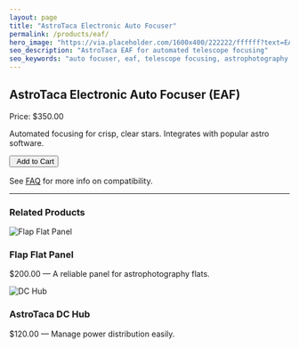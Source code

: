 ```yaml
---
layout: page
title: "AstroTaca Electronic Auto Focuser"
permalink: /products/eaf/
hero_image: "https://via.placeholder.com/1600x400/222222/ffffff?text=EAF"
seo_description: "AstroTaca EAF for automated telescope focusing"
seo_keywords: "auto focuser, eaf, telescope focusing, astrophotography gear"
---
```


<h2>AstroTaca Electronic Auto Focuser (EAF)</h2>
<p>Price: $350.00</p>
<p>Automated focusing for crisp, clear stars. Integrates with popular astro software.</p>

<form target="paypal" action="https://www.paypal.com/cgi-bin/webscr" method="post">
  <input type="hidden" name="cmd" value="_cart">
  <input type="hidden" name="business" value="YOUR_PAYPAL_EMAIL@domain.com">
  <input type="hidden" name="item_name" value="AstroTaca Electronic Auto Focuser">
  <input type="hidden" name="amount" value="350.00">
  <input type="hidden" name="currency_code" value="USD">
  <input type="hidden" name="add" value="1">
  <input type="hidden" name="shipping" value="15.00">
  <button class="paypal-button">
    <i class="fab fa-paypal" style="margin-right:5px;"></i>Add to Cart
  </button>
</form>

<p style="margin-top:1rem;">
  See <a href="/faq/">FAQ</a> for more info on compatibility.
</p>

<hr>
<!-- No reviews mentioned -->

<h3>Related Products</h3>
<div class="card-grid" style="max-width:1200px; margin:0 auto; grid-template-columns: repeat(auto-fill, minmax(280px,1fr));">
  <a href="/products/flap-flat-panel/" class="card" style="text-decoration:none;">
    <img src="https://via.placeholder.com/600x400/333333/ffffff?text=Flap+Panel" alt="Flap Flat Panel">
    <div class="card-content">
      <h3>Flap Flat Panel</h3>
      <p>$200.00 &mdash; A reliable panel for astrophotography flats.</p>
    </div>
  </a>
  <a href="/products/dc-hub/" class="card" style="text-decoration:none;">
    <img src="https://via.placeholder.com/600x400/444444/ffffff?text=DC+Hub" alt="DC Hub">
    <div class="card-content">
      <h3>AstroTaca DC Hub</h3>
      <p>$120.00 &mdash; Manage power distribution easily.</p>
    </div>
  </a>
</div>

